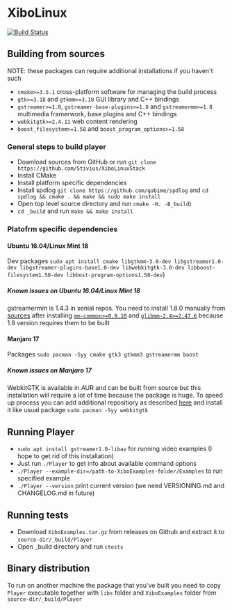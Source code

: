 # XiboLinux

[![Build Status](https://travis-ci.org/Stivius/XiboLinuxStack.svg?branch=develop)](https://travis-ci.org/Stivius/XiboLinuxStack)

## Building from sources

NOTE: these packages can require additional installations if you haven't such
- `cmake>=3.5.1` cross-platform software for managing the build process
- `gtk>=3.18` and `gtkmm>=3.18` GUI library and C++ bindings
- `gstreamer>=1.8`, `gstreamer-base-plugins>=1.8` and `gstreamermm>=1.8` multimedia framerwork, base plugins and C++ bindings
- `webkitgtk>=2.4.11` web content rendering
- `boost_filesystem>=1.58` and `boost_program_options>=1.58`
  
### General steps to build player
- Download sources from GitHub or run `git clone https://github.com/Stivius/XiboLinuxStack`
- Install CMake
- Install platform specific dependencies
- Install spdlog `git clone https://github.com/gabime/spdlog` and `cd spdlog && cmake . && make && sudo make install`
- Open top level source directory and run `cmake -H. -B_build`)
- `cd _build` and run `make && make install`

### Platofrm specific dependencies
  #### Ubuntu 16.04/Linux Mint 18
  Dev packages `sudo apt install cmake libgtkmm-3.0-dev libgstreamer1.0-dev libgstreamer-plugins-base1.0-dev libwebkitgtk-3.0-dev libboost-filesystem1.58-dev libbost-program-options1.58-dev`)
  
  ##### Known issues on Ubuntu 16.04/Linux Mint 18
  gstreamermm is 1.4.3 in xenial repos. You need to install 1.8.0 manually from [sources](https://github.com/GNOME/gstreamermm/releases/tag/1.8.0) after installing [`mm-common>=0.9.10`](https://github.com/GNOME/mm-common/releases/tag/0.9.10) and [`glibmm-2.4>=2.47.6`](https://github.com/GNOME/glibmm/releases/tag/2.47.6) because 1.8 version requires them to be built
  
  #### Manjaro 17
  Packages `sudo pacman -Syy cmake gtk3 gtkmm3 gstreamermm boost`
  
  ##### Known issues on Manjaro 17
  WebkitGTK is available in AUR and can be built from source but this installation will require a lot of time because the package is huge. To speed up process you can add additional repositiory as described [here](https://github.com/archlinuxcn/repo/blob/master/README.md) and install it like usual package `sudo pacman -Syy webkitgtk`

## Running Player
- `sudo apt install gstreamer1.0-libav` for running video examples (I hope to get rid of this installation)
- Just run `./Player` to get info about available command options
- `./Player --example-dir=/path-to-XiboExamples-folder/Examples` to run specified example
- `./Player --version` print current version (we need VERSIONING.md and CHANGELOG.md in future)

## Running tests
- Download `XiboExamples.tar.gz` from releases on Github and extract it to `source-dir/_build/Player`
- Open _build directory and run `ctests`

## Binary distribution
To run on another machine the package that you've built you need to copy `Player` executable together with `libs` folder and `XiboExamples` folder from `source-dir/_build/Player`

